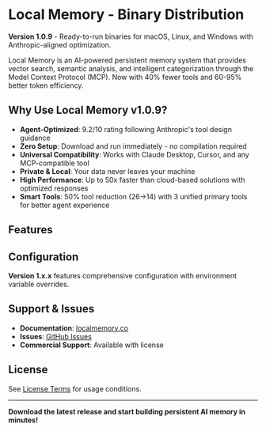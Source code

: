 # Local Memory - Binary Distribution

**Version 1.0.9** - Ready-to-run binaries for macOS, Linux, and Windows with Anthropic-aligned optimization.

Local Memory is an AI-powered persistent memory system that provides vector search, semantic analysis, and intelligent categorization through the Model Context Protocol (MCP). Now with 40% fewer tools and 60-95% better token efficiency.

## Why Use Local Memory v1.0.9?

- **Agent-Optimized**: 9.2/10 rating following Anthropic's tool design guidance
- **Zero Setup**: Download and run immediately - no compilation required
- **Universal Compatibility**: Works with Claude Desktop, Cursor, and any MCP-compatible tool
- **Private & Local**: Your data never leaves your machine
- **High Performance**: Up to 50x faster than cloud-based solutions with optimized responses
- **Smart Tools**: 50% tool reduction (26→14) with 3 unified primary tools for better agent experience

## Features

## Configuration

**Version 1.x.x** features comprehensive configuration with environment variable overrides.

## Support & Issues

- **Documentation**: [localmemory.co](https://localmemory.co)
- **Issues**: [GitHub Issues](https://github.com/danieleugenewilliams/local-memory-releases/issues)
- **Commercial Support**: Available with license

## License

See [License Terms](https://localmemory.co/terms) for usage conditions.

---

**Download the latest release and start building persistent AI memory in minutes!**